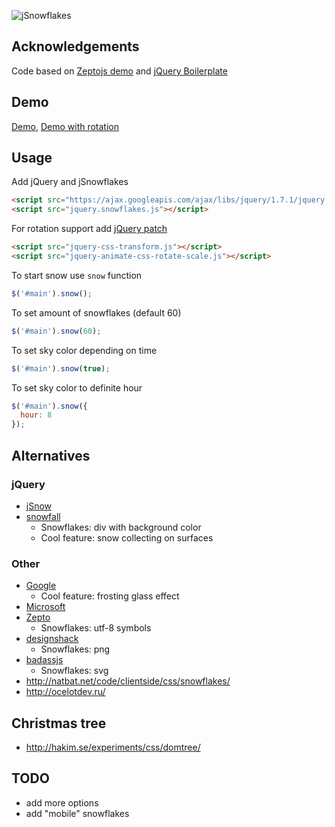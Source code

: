 ![jSnowflakes](//github.com/stereobooster/jSnowflakes/raw/master/jsnowflakes.png)

## Acknowledgements

Code based on [Zeptojs demo](http://zeptojs.com/let-it-snow/) and [jQuery Boilerplate](//github.com/zenorocha/jquery-boilerplate/)

## Demo

[Demo](http://stereobooster.github.com/jSnowflakes), [Demo with rotation](http://stereobooster.github.com/jSnowflakes/demo-rotate.html)

## Usage

Add jQuery and jSnowflakes

```html
<script src="https://ajax.googleapis.com/ajax/libs/jquery/1.7.1/jquery.min.js"></script>
<script src="jquery.snowflakes.js"></script>
```

For rotation support add [jQuery patch](//github.com/zachstronaut/jquery-animate-css-rotate-scale)

```html 
<script src="jquery-css-transform.js"></script>
<script src="jquery-animate-css-rotate-scale.js"></script>
```

To start snow use `snow` function

```javascript
$('#main').snow();
```

To set amount of snowflakes (default 60)

```javascript
$('#main').snow(60);
```

To set sky color depending on time

```javascript
$('#main').snow(true);
```

To set sky color to definite hour

```javascript
$('#main').snow({
  hour: 8
});
```

## Alternatives

### jQuery
 
  - [jSnow](http://archive.plugins.jquery.com/project/jSnow)
  - [snowfall](//github.com/loktar00/JQuery-Snowfall)
    - Snowflakes: div with background color
    - Cool feature: snow collecting on surfaces

### Other

  - [Google](https://www.google.com/search?q=Let+It+Snow)
    - Cool feature: frosting glass effect
  - [Microsoft](http://ie.microsoft.com/testdrive/performance/letitsnow/)
  - [Zepto](http://zeptojs.com/let-it-snow/)
    - Snowflakes: utf-8 symbols
  - [designshack](http://designshack.net/articles/css/make-it-snow-on-your-website-with-css-keyframe-animations/)
    - Snowflakes: png
  - [badassjs](http://badassjs.com/happy-holidays)
    - Snowflakes: svg
  - http://natbat.net/code/clientside/css/snowflakes/
  - http://ocelotdev.ru/

## Christmas tree

  - http://hakim.se/experiments/css/domtree/

## TODO

  - add more options
  - add "mobile" snowflakes
